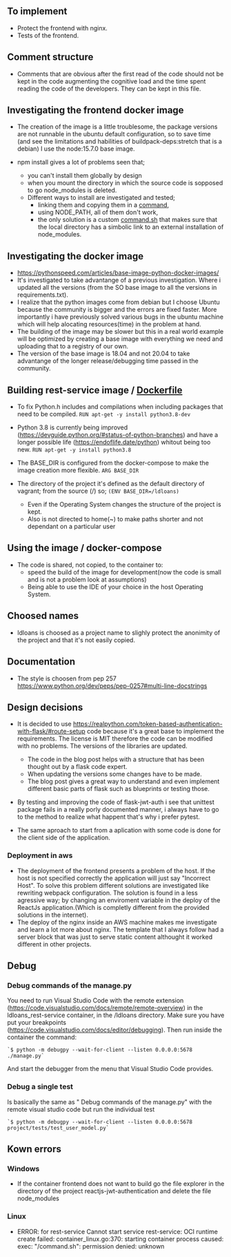 ## To implement
- Protect the frontend with nginx.
- Tests of the frontend.

## Comment structure
- Comments that are obvious after the first read of the code should not be kept in the code augmenting the cognitive load and the time spent reading the code of the developers.
    They can be kept in this file.

## Investigating the frontend docker image
- The creation of the image is a little troublesome, the package versions are not runnable in the ubuntu default configuration, so to save time (and see the limitations and habilities of buildpack-deps:stretch that is a debian) I use the node:15.7.0 base image.

- npm install gives a lot of problems seen that; 
    - you can't install them globally by design 
    - when you mount the directory in which the source code is sopposed to go node_modules is deleted.
    - Different ways to install are investigated and tested;
        - linking them and copying them in a [command](https://stackoverflow.com/questions/38425996/docker-compose-volume-on-node-modules-but-is-empty), 
        - using NODE_PATH, all of them don't work, 
        - the only solution is a custom [command.sh](./reactjs-jwt-authentication/command.sh) that makes sure that the local directory has a simbolic link to an external installation of node_modules.


## Investigating the docker image

- https://pythonspeed.com/articles/base-image-python-docker-images/
- It's investigated to take advantange of a previous investigation. Where i updated all the versions (from the SO base image to all the versions in requirements.txt).
- I realize that the python images come from debian but I choose Ubuntu because the community is bigger and the errors are fixed faster. More importantly i have previously solved various bugs in the ubuntu machine which will help alocating resources(time) in the problem at hand.
- The building of the image may be slower but this in a real world example will be optimized by creating a base image with everything we need and uploading that to a registry of our own.
- The version of the base image is 18.04 and not 20.04 to take advantange of the longer release/debugging time passed in the community.

## Building rest-service image / [Dockerfile](./flask-jwt-auth/Dockerfile)
- To fix Python.h includes and compilations when including packages that need to be compiled.
        `RUN apt-get -y install python3.8-dev`

- Python 3.8 is currently being improved (https://devguide.python.org/#status-of-python-branches) and have a longer possible life (https://endoflife.date/python) whitout being too new.
    `RUN apt-get -y install python3.8`

- The BASE_DIR is configured from the docker-compose to make the image creation more flexible.
    `ARG BASE_DIR`

-  The directory of the project it's defined as the default directory of vagrant; from the source (/) so;
        `(ENV BASE_DIR=/ldloans)`
    - Even if the Operating System changes the structure of the project is kept.
    - Also is not directed to home(~) to make paths shorter and not dependant on a particular user

## Using the image / docker-compose

- The code is shared, not copied, to the container to:
    - speed the build of the image for development(now the code is small and is not a problem look at assumptions)
    - Being able to use the IDE of your choice in the host Operating System.

## Choosed names
- ldloans is choosed as a project name to slighly protect the anonimity of the project and that it's not easily copied.

## Documentation
- The style is choosen from pep 257 https://www.python.org/dev/peps/pep-0257#multi-line-docstrings

## Design decisions
- It is decided to use https://realpython.com/token-based-authentication-with-flask/#route-setup code because it's a great base to implement the requirements. The license is MIT therefore the code can be modified with no problems. The versions of the libraries are updated.
    - The code in the blog post helps with a structure that has been thought out by a flask code expert.
    - When updating the versions some changes have to be made.
    - The blog post gives a great way to understand and even implement different basic parts of flask such as blueprints or testing those.

- By testing and improving the code of flask-jwt-auth i see that unittest package fails in a really porly documented manner, i always have to go to the method to realize what happent that's why i prefer pytest.

- The same aproach to start from a aplication with some code is done for the client side of the application.

### Deployment in aws
* The deployment of the frontend presents a problem of the host. If the host is not specified correctly the application will just say "Incorrect Host". To solve this problem different solutions are investigated like rewriting webpack configuration. The solution is found in a less agressive way; by changing an enviroment variable in the deploy of the ReactJs application.(Which is completly different from the provided solutions in the internet).
* The deploy of the nginx inside an AWS machine makes me investigate and learn a lot more about nginx. The template that I always follow had a server block that was just to serve static content althought it worked different in other projects.

## Debug

### Debug commands of the manage.py
You need to run Visual Studio Code with the remote extension (https://code.visualstudio.com/docs/remote/remote-overview) in the ldloans_rest-service container, in the /ldloans directory. Make sure you have put your breakpoints (https://code.visualstudio.com/docs/editor/debugging). Then run inside the container the command:

    `$ python -m debugpy --wait-for-client --listen 0.0.0.0:5678 ./manage.py`
And start the debugger from the menu that Visual Studio Code provides.

### Debug a single test
Is basically the same as " Debug commands of the manage.py" with the remote visual studio code but run the individual test

    `$ python -m debugpy --wait-for-client --listen 0.0.0.0:5678  project/tests/test_user_model.py`

## Kown errors

### Windows
- If the container frontend does not want to build go the file explorer in the directory of the project reactjs-jwt-authentication and delete the file node_modules

### Linux
- ERROR: for rest-service  Cannot start service rest-service: OCI runtime create failed: container_linux.go:370: starting container process caused: exec: "/command.sh": permission denied: unknown